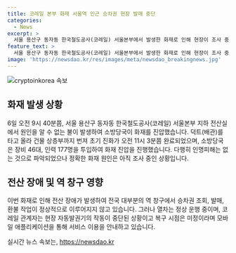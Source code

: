 ```yaml
---
title: 코레일 본부 화재 서울역 인근 승차권 현장 발매 중단
categories:
  - News
excerpt: >
  서울 용산구 동자동 한국철도공사(코레일) 서울본부에서 발생한 화재로 인해 현장이 조사 중이다. 화재는 덕트(배관)를 타고 번지며 초기 진화가 완료되었고, 인명피해는 없는 것으로 알려졌다. 화재로 인해 역 창구에서의 업무는 정상적으로 이뤄지지 않고 있지만, 열차는 정상 운행 중이다. 현장 자동발권기는 작동되지 않고 복구 시점은 미정이며, 코레일톡(모바일앱) 등을 이용해야 한다.
feature_text: >
  서울 용산구 동자동 한국철도공사(코레일) 서울본부에서 발생한 화재로 인해 현장이 조사 중이다. 화재는 덕트(배관)를 타고 번지며 초기 진화가 완료되었고, 인명피해는 없는 것으로 알려졌다. 화재로 인해 역 창구에서의 업무는 정상적으로 이뤄지지 않고 있지만, 열차는 정상 운행 중이다. 현장 자동발권기는 작동되지 않고 복구 시점은 미정이며, 코레일톡(모바일앱) 등을 이용해야 한다.
image: 'https://newsdao.kr/res/images/meta/newsdao_breakingnews.jpg'
---
```


<p><img src="https://newsdao.kr/res/images/meta/newsdao_breakingnews.jpg" alt="cryptoinkorea 속보" /></p>

<h2 data-ke-size="size26">화재 발생 상황</h2>

<p data-ke-size="size16">6일 오전 9시 40분쯤, 서울 용산구 동자동 한국철도공사(코레일) 서울본부 지하 전산실에서 원인을 알 수 없는 불이 발생하여 소방당국이 화재를 진압했습니다. 덕트(배관)를 타고 올라 건물 상층부까지 번져 초기 진화가 오전 11시 3분쯤 완료되었으며, 소방당국은 장비 46대, 인력 177명을 투입하여 화재 진압을 진행했습니다. 다행히 인명피해는 없는 것으로 파악되었으나 정확한 화재 원인은 아직 조사 중인 상황입니다.</p>

<h2 data-ke-size="size26">전산 장애 및 역 창구 영향</h2>

<p data-ke-size="size16">이번 화재로 인해 전산 장애가 발생하여 전국 대부분의 역 창구에서 승차권 조회, 발매, 환불 작업이 정상적으로 이루어지지 않고 있습니다. 그러나 열차는 정상 운행 중이며, 코레일 관계자는 현장 자동발권기의 작동이 중단된 상황이고 복구 시점은 미정이라며 모바일 애플리케이션을 통해 서비스 이용을 안내하고 있습니다.</p>
실시간 뉴스 속보는, <a href="https://newsdao.kr" rel="dofollow">https://newsdao.kr</a>


